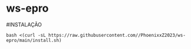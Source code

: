 # ws-epro
#INSTALAÇÃO

````
bash <(curl -sL https://raw.githubusercontent.com//PhoenixxZ2023/ws-epro/main/install.sh)
````
